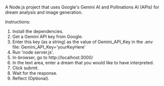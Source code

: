 A Node.js project that uses Google's Gemini AI and Pollinations AI (APIs) for dream analysis and image generation.

Instructions:
1. Install the dependencies.
2. Get a Gemini API key from Google.
3. Enter this key (as a string) as the value of Gemini_API_Key in the .env file:
Gemini_API_Key='yourKeyHere'
4. Run 'node server.js'.
5. In-browser, go to http://localhost:3000/
6. In the text area, enter a dream that you would like to have interpreted.
7. Click submit.
8. Wait for the response.
9. Reflect (Optional).